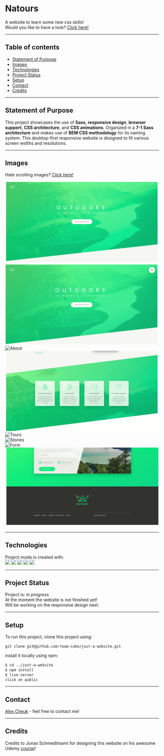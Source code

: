 # Natours

A website to learn some new css skills!  
Would you like to have a look? [Click here!](https://team-cake.github.io/just-a-website/)

---

## Table of contents

- [Statement of Purpose](#statement-of-purpose)
- [Images](#images)
- [Technologies](#technologies)
- [Project Status](#project-status)
- [Setup](#setup)
- [Contact](#contact)  
- [Credits](#credits)

---

## Statement of Purpose

This project showcases the use of **Sass**, **responsive design**, **browser support**, **CSS architecture**, and **CSS animations**. Organized in a **7-1 Sass architecture** and makes use of **BEM CSS methodology** for its naming system. This desktop-first responsive website is designed to fit various screen widths and resolutions.

---

## Images

Hate scrolling images? [Click here!](https://team-cake.github.io/just-a-website/)

![Header](https://github.com/team-cake/just-a-website/blob/development/gif/Header.gif)  
![Navigation](https://github.com/team-cake/just-a-website/blob/development/gif/Navigation.gif)
![About](https://github.com/team-cake/just-a-website/blob/development/gif/About.gif)  
![Features](https://github.com/team-cake/just-a-website/blob/development/gif/Features.gif)  
![Tours](https://github.com/team-cake/just-a-website/blob/development/gif/Tours.gif)  
![Stories](https://github.com/team-cake/just-a-website/blob/development/gif/Stories.gif)  
![Form](https://github.com/team-cake/just-a-website/blob/development/gif/Form.gif)  
![Footer](https://github.com/team-cake/just-a-website/blob/development/gif/Footer.gif)

---

## Technologies

Project mode is created with:  
![](https://img.shields.io/badge/Web-CSS3-informational?style=plastic&logo=css3) ![](https://img.shields.io/badge/Web-SCSS-informational?style=plastic&logo=SCSS) ![](https://img.shields.io/badge/Web-HTML5-informational?style=plastic&logo=html5) ![](https://img.shields.io/badge/Code-JavaScript-informational?style=plastic&logo=javascript) ![](https://img.shields.io/badge/Code-PHP-informational?style=plastic&logo=php)

---

## Project Status

Project is: _in progress_  
At the moment the website is not finished yet!  
Will be working on the responsive design next.

---

## Setup

To run this project, clone this project using:

```
git clone git@github.com:team-cake/just-a-website.git
```

install it locally using npm:

```
$ cd ../just-a-website
$ npm install
$ live-server
click on public
```

---

## Contact

[Alex Cheuk](https://www.linkedin.com/in/alex-cheuk/) - feel free to contact me!

---

## Credits

Credits to Jonas Schmedtmann for designing this website on his awesome Udemy [course](https://www.udemy.com/course/advanced-css-and-sass/)!
